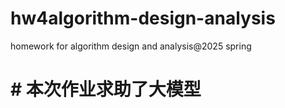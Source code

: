 # hw4algorithm-design-analysis
homework for algorithm design and analysis@2025 spring

# # **本次作业求助了大模型**

